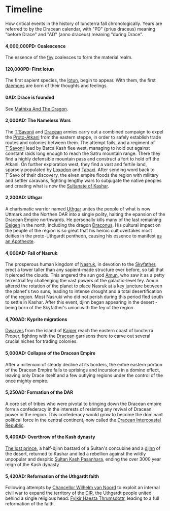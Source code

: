 # Timeline

How critical events in the history of Iuncterra fall chronologically. Years are referred to by the Dracean calendar, with "PD" (prius draceus) meaning "before Drace" and "AD" (anno draceus) meaning "during Drace".

#### 4,000,000PD: Coalescence
The essence of the [fey](/lore/cosmology/fey) coalesces to form the material realm.

#### 120,000PD: First Iotun
The first sapient species, the [Iotun](/lore/species/iotun), begin to appear. With them, the first [daemons](/lore/cosmology/daemons) are born of their thoughts and feelings.

#### 0AD: Drace is founded
See [Mathixa And The Dragon](/stories/mathixa_and_the_dragon).

#### 2,000AD: The Nameless Wars
The [T'Savonii](/places/tsavo) and [Dracean](/places/drace) armies carry out a combined campaign to expel the [Proto-Atkani](/places/ordo_atkan) from the eastern steppe, in order to safely establish trade routes and colonies between them. The attempt fails, and a regiment of [T'Savonii](/places/tsavo) lead by Barca Kash flee west, managing to hold out against constant raids long enough to reach the Satru mountain range. There they find a highly defensible mountain pass and construct a fort to hold off the Atkani. On further exploration west, they find a vast and fertile land, sparsely populated by [Loxodon](/lore/species/loxodon) and [Tabaxi](/lore/species/tabaxi). After sending word back to T'Savo of their discovery, the elven empire floods the region with military and settler caravans, fighting lengthy wars to subjugate the native peoples and creating what is now the [Sultanate of Kashar](/places/kashar).

#### 2,200AD: Uthgar
A charismatic warrior named [Uthgar](/places/uttmark/people/uthgar) unites the people of what is now Uttmark and the Northen DAR into a single polity, halting the epansion of the Dracean Empire northwards. He personally kills many of the last remaining [Deigen](/lore/cosmology/deigen) in the north, including the dragon [Draconus](/lore/cosmology/deigen/dragons/draconus). His cultural impact on the people of the region is so great that his heroic cult overtakes most deities in the proto-Uthgardt pentheon, causing his essence to manifest [as an Apotheote](/lore/cosmology/daemons/apotheotes).

#### 4,000AD: Fall of Nasruk
The prosperous human kingdom of [Nasruk](/places/nasruk), in devotion to the [Skyfather](/lore/cosmology/fey/skyfather), erect a tower taller than any sapient-made structure ever before, so tall that it pierced the clouds. This angered the sun god [Amun](/lore/cosmology/fey/amun), who saw it as a petty terrestrial fey challenging the vast powers of the galactic-level fey. Amun altered the rotation of the planet to place Nasruk at a key juncture between the planet's two suns, leading to intense drought and a total desertification of the region. Most Nasruki who did not perish during this period fled south to settle in Kashar. After this event, djinn began appearing in the desert - being born of the Skyfather's union with the fey of the region.

#### 4,700AD: Kyprite migrations
[Dwarves](/lore/species/dwarf) from the island of [Kaiper](/places/kaiper) reach the eastern coast of Iuncterra Proper, fighting with the [Dracean](/places/drace) garrisons there to carve out several crucial niches for trading colonies.

#### 5,000AD: Collapse of the Dracean Empire
After a millenium of steady decline at its borders, the entire eastern portion of the Dracean Empire falls to uprisings and incursions in a domino effect, leaving only Drace itself and a few outlying regions under the control of the once mighty empire.

#### 5,250AD: Formation of the DAR
A core set of tribes who were pivotal to bringing down the Dracean empire form a confederacy in the interests of resisting any revival of Dracean power in the region. This confederacy would grow to become the dominant political force in the central continent, now called the [Dracean Intercoastal Republic](/places/dracean_intercoastal_republic).

#### 5,400AD: Overthrow of the Kash dynasty
[The lost prince](/stories/the_lost_prince), a half-djinn bastard of a Sultan's concubine and a [djinn](/lore/cosmology/deigen/djinn) of the desert, returned to Kashar and led a rebellion against the wildly unpopular and despitic [Sultan Kash Pasanhara](/places/kashar/people/kash_pasanhara), ending the over 3000 year reign of the Kash dynasty

#### 5,420AD: Reformation of the Uthgardt faith
Following attempts by [Chancellor Wilhelm van Noord](/places/dracean_intercoastal_republic/people/wilhelm_van_noord) to exploit an internal civil war to expand the territory of the [DIR](/places/dracean_intercoastal_republic), the Uthgardt people united behind a single religious head: [Fylkir Haesta Thrumsdottr](/places/Uttmark/people/hæsta_þrumsdottr), leading to a full reformation of the faith.

